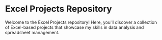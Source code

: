 # Excel Projects Repository

Welcome to the Excel Projects repository! Here, you'll discover a collection of Excel-based projects that showcase my skills in data analysis and spreadsheet management.
